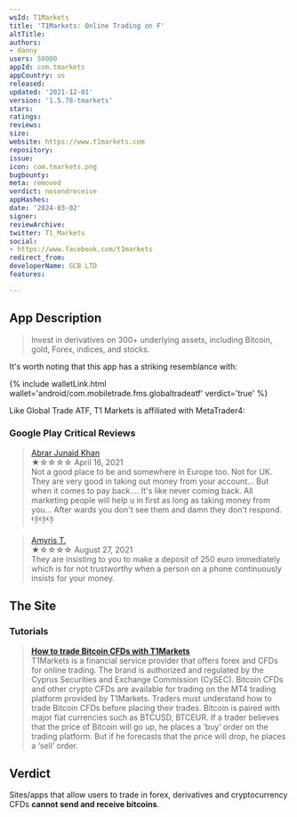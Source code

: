 ```yaml
---
wsId: T1Markets
title: 'T1Markets: Online Trading on F'
altTitle: 
authors:
- danny
users: 50000
appId: com.tmarkets
appCountry: us
released: 
updated: '2021-12-01'
version: '1.5.78-tmarkets'
stars: 
ratings: 
reviews: 
size: 
website: https://www.t1markets.com
repository: 
issue: 
icon: com.tmarkets.png
bugbounty: 
meta: removed
verdict: nosendreceive
appHashes: 
date: '2024-03-02'
signer: 
reviewArchive: 
twitter: T1_Markets
social:
- https://www.facebook.com/t1markets
redirect_from: 
developerName: GCB LTD
features: 

---
```


## App Description

> Invest in derivatives on 300+ underlying assets, including Bitcoin, gold, Forex, indices, and stocks.

It's worth noting that this app has a striking resemblance with: 

{% include walletLink.html wallet='android/com.mobiletrade.fms.globaltradeatf' verdict='true' %} 

Like Global Trade ATF, T1 Markets is affiliated with MetaTrader4:

### Google Play Critical Reviews

> [Abrar Junaid Khan](https://play.google.com/store/apps/details?id=com.tmarkets&reviewId=gp%3AAOqpTOGGmWwqgynw6RUD2qNseuCE6B2sPrQWAEuY5NeRDPdtuTsRtCjim_vc7TyCXq2F_14AfAJfswGQpKSLtA)<br>
  ★☆☆☆☆ April 16, 2021 <br>
       Not a good place to be and somewhere in Europe too. Not for UK. They are very good in taking out money from your account... But when it comes to pay back.... It's like never coming back. All marketing people will help u in first as long as taking money from you... After wards you don't see them and damn they don't respond. 👎👎👎
       
> [Amyris T.](https://play.google.com/store/apps/details?id=com.tmarkets&reviewId=gp%3AAOqpTOGhpESsBdckzFHwoOBweBtdw28HSZE5kwwsRc5x3EgtkQ7oveIN4sURmH3ML9FYXJna9hnkT8Tlwpc62w)<br>
  ★☆☆☆☆ August 27, 2021 <br>
       They are insisting to you to make a deposit of 250 euro immediately which is for not trustworthy when a person on a phone continuously insists for your money.

## The Site

### Tutorials

> [**How to trade Bitcoin CFDs with T1Markets**](https://www.t1markets.com/en/crypto-articles/how-to-trade-bitcoin)<br>
T1Markets is a financial service provider that offers forex and CFDs for online trading. The brand is authorized and regulated by the Cyprus Securities and Exchange Commission (CySEC). Bitcoin CFDs and other crypto CFDs are available for trading on the MT4 trading platform provided by T1Markets. Traders must understand how to trade Bitcoin CFDs before placing their trades. Bitcoin is paired with major fiat currencies such as BTCUSD, BTCEUR. If a trader believes that the price of Bitcoin will go up, he places a ‘buy’ order on the trading platform. But if he forecasts that the price will drop, he places a ‘sell’ order.

## Verdict

Sites/apps that allow users to trade in forex, derivatives and cryptocurrency CFDs **cannot send and receive bitcoins**.

